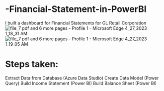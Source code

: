 # -Financial-Statement-in-PowerBI
I built a dashboard for Financial Statements for GL Retail Corporation
![file_7 pdf and 6 more pages - Profile 1 - Microsoft​ Edge 4_27_2023 1_18_31 AM](https://user-images.githubusercontent.com/56348397/234729185-676576eb-bd6f-47c9-9965-514ee79d7b35.png)
![file_7 pdf and 6 more pages - Profile 1 - Microsoft​ Edge 4_27_2023 1_19_05 AM](https://user-images.githubusercontent.com/56348397/234729191-23ea993e-dde3-497a-8469-7bd6ee07429d.png)
# Steps taken:
Extract Data from Database (Azure Data Studio)
Create Data Model (Power Query)
Build Income Statement (Power BI)
Build Balance Sheet (Power BI)


